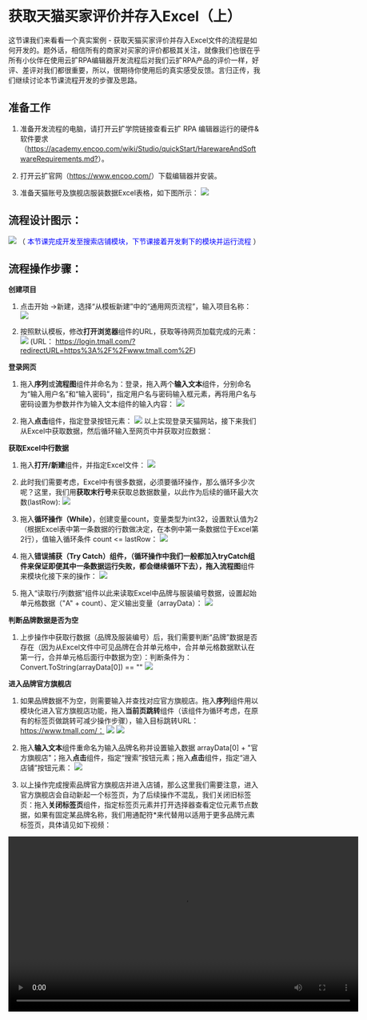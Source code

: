 # 获取天猫买家评价并存入Excel（上） 

这节课我们来看看一个真实案例 - 获取天猫买家评价并存入Excel文件的流程是如何开发的。题外话，相信所有的商家对买家的评价都极其关注，就像我们也很在乎所有小伙伴在使用云扩RPA编辑器开发流程后对我们云扩RPA产品的评价一样，好评、差评对我们都很重要，所以，很期待你使用后的真实感受反馈。言归正传，我们继续讨论本节课流程开发的步骤及思路。

## **准备工作**

1. 准备开发流程的电脑，请打开云扩学院链接查看云扩 RPA 编辑器运行的硬件&软件要求（<https://academy.encoo.com/wiki/Studio/quickStart/HarewareAndSoftwareRequirements.md?>）。

2. 打开云扩官网（<https://www.encoo.com/>）下载编辑器并安装。

3. 准备天猫账号及旗舰店服装数据Excel表格，如下图所示：
![](https://docimages.blob.core.chinacloudapi.cn/images/Practice/GetInfoFromTianMao/getInfoFromTianMao-1.png)

## **流程设计图示：**

![](https://docimages.blob.core.chinacloudapi.cn/images/Practice/GetInfoFromTianMao/getInfoFromTianMao-2.png)
（<font color=#0000FF> 本节课完成开发至搜索店铺模块，下节课接着开发剩下的模块并运行流程 </font>）
## **流程操作步骤：**
**创建项目**
1. 点击开始 ->新建，选择“从模板新建”中的“通用网页流程”，输入项目名称：
![](https://docimages.blob.core.chinacloudapi.cn/images/Practice/GetInfoFromTianMao/getInfoFromTianMao-3.png)

2. 按照默认模板，修改**打开浏览器**组件的URL，获取等待网页加载完成的元素：
![](https://docimages.blob.core.chinacloudapi.cn/images/Practice/GetInfoFromTianMao/getInfoFromTianMao-4.png)
(URL： https://login.tmall.com/?redirectURL=https%3A%2F%2Fwww.tmall.com%2F)

**登录网页**
1. 拖入**序列**或**流程图**组件并命名为：登录，拖入两个**输入文本**组件，分别命名为“输入用户名”和“输入密码”，指定用户名与密码输入框元素，再将用户名与密码设置为参数并作为输入文本组件的输入内容：
![](https://docimages.blob.core.chinacloudapi.cn/images/Practice/GetInfoFromTianMao/getInfoFromTianMao-5.png)

2. 拖入**点击**组件，指定登录按钮元素： 
![](https://docimages.blob.core.chinacloudapi.cn/images/Practice/GetInfoFromTianMao/getInfoFromTianMao-6.png)
以上实现登录天猫网站，接下来我们从Excel中获取数据，然后循环输入至网页中并获取对应数据：

**获取Excel中行数据**
1. 拖入**打开/新建**组件，并指定Excel文件：
![](https://docimages.blob.core.chinacloudapi.cn/images/Practice/GetInfoFromTianMao/getInfoFromTianMao-7.png)

2. 此时我们需要考虑，Excel中有很多数据，必须要循环操作，那么循环多少次呢？这里，我们用**获取末行号**来获取总数据数量，以此作为后续的循环最大次数(lastRow):
![](https://docimages.blob.core.chinacloudapi.cn/images/Practice/GetInfoFromTianMao/getInfoFromTianMao-8.png)

3. 拖入**循环操作（While）**，创建变量count，变量类型为int32，设置默认值为2（根据Excel表中第一条数据的行数做决定，在本例中第一条数据位于Excel第2行），值输入循环条件 count <= lastRow：
![](https://docimages.blob.core.chinacloudapi.cn/images/Practice/GetInfoFromTianMao/getInfoFromTianMao-9.png)

4. 拖入**错误捕获（Try Catch）**组件，（循环操作中我们一般都加入tryCatch组件来保证即便其中一条数据运行失败，都会继续循环下去），拖入**流程图**组件来模块化接下来的操作： 
![](https://docimages.blob.core.chinacloudapi.cn/images/Practice/GetInfoFromTianMao/getInfoFromTianMao-10.png)

5. 拖入“读取行/列数据”组件以此来读取Excel中品牌与服装编号数据，设置起始单元格数据（"A" + count）、定义输出变量（arrayData）：
![](https://docimages.blob.core.chinacloudapi.cn/images/Practice/GetInfoFromTianMao/getInfoFromTianMao-11.png)

**判断品牌数据是否为空**

1. 上步操作中获取行数据（品牌及服装编号）后，我们需要判断“品牌”数据是否存在（因为从Excel文件中可见品牌在合并单元格中，合并单元格数据默认在第一行，合并单元格后面行中数据为空）：判断条件为： Convert.ToString(arrayData[0]) == ""
![](https://docimages.blob.core.chinacloudapi.cn/images/Practice/GetInfoFromTianMao/getInfoFromTianMao-12.png)

**进入品牌官方旗舰店**

1. 如果品牌数据不为空，则需要输入并查找对应官方旗舰店。拖入**序列**组件用以模块化进入官方旗舰店功能，拖入**当前页跳转**组件（该组件为循环考虑，在原有的标签页做跳转可减少操作步骤），输入目标跳转URL：https://www.tmall.com/：
![](https://docimages.blob.core.chinacloudapi.cn/images/Practice/GetInfoFromTianMao/getInfoFromTianMao-13.png)
![](https://docimages.blob.core.chinacloudapi.cn/images/Practice/GetInfoFromTianMao/getInfoFromTianMao-14.png)

2. 拖入**输入文本**组件重命名为输入品牌名称并设置输入数据 arrayData[0] + "官方旗舰店"；拖入**点击**组件，指定“搜索”按钮元素；拖入**点击**组件，指定“进入店铺”按钮元素：
![](https://docimages.blob.core.chinacloudapi.cn/images/Practice/GetInfoFromTianMao/getInfoFromTianMao-15.png)

3. 以上操作完成搜索品牌官方旗舰店并进入店铺，那么这里我们需要注意，进入官方旗舰店会自动新起一个标签页，为了后续操作不混乱，我们关闭旧标签页：拖入**关闭标签页**组件，指定标签页元素并打开选择器查看定位元素节点数据，如果有固定某品牌名称，我们用通配符*来代替用以适用于更多品牌元素标签页，具体请见如下视频：
<video src="https://docimages.blob.core.chinacloudapi.cn/images/Practice/GetInfoFromTianMao/closeBrowserTab.mp4" controls="controls" width="700px" />

   以上操作完成搜索店铺功能。

   各位，本节课内容就到此结束，下节课我们继续开发至流程完整并试运行。
